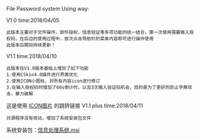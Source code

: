 File Password system Using way:   

V1.0
time:2018/04/05
```
此版本主要对于文件操作，软件授权，信息验证等多项功能的统一结合，第一次使用需要输入授权码，在后边的使用过程中，依次点击导航栏的菜单内容即可进行操作使用
此版本后期将持续更新！
```
V1.1
time:2018/04/10
```
此版本在V1.0版本基础上增加了如下功能
1.使用CSkin4.0插件进行界面优化
2.使用ICON小图标，对所有内容icon进行修订
3.在输入授权码时增加了60s倒计时，以及3次输入验证码机会，目的是为了更好的防止字典攻击，暴力破解
```
这是使用 [ICON图片](https://www.easyicon.net/iconsearch/shield/) 的跳转链接
V1.1 plus
time:2018/04/11
```
对源程序没有改动，增加了系统安装包文件
```
系统安装包：[信息处理系统.msi](./信息处理系统.msi)
